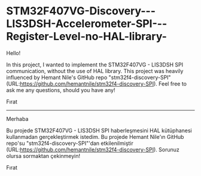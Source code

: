 # STM32F407VG-Discovery---LIS3DSH-Accelerometer-SPI---Register-Level-no-HAL-library-

Hello!

In this project, I wanted to implement the STM32F407VG - LIS3DSH SPI communication, without the use of HAL library. 
This project was heavily influenced by Hemant Nile's GitHub repo "stm32f4-discovery-SPI" (URL:https://github.com/hemantnile/stm32f4-discovery-SPI).
Feel free to ask me any questions, should you have any!

Fırat

--------------------------------------------------------------------------------------------------------------------------------------------

Merhaba

Bu projede STM32F407VG - LIS3DSH SPI haberleşmesini HAL kütüphanesi kullanmadan gerçekleştirmek istedim.
Bu projede Hemant Nile'ın GitHub repo'su "stm32f4-discovery-SPI"'dan etkilenilmiştir (URL:https://github.com/hemantnile/stm32f4-discovery-SPI).
Sorunuz olursa sormaktan çekinmeyin!

Fırat
